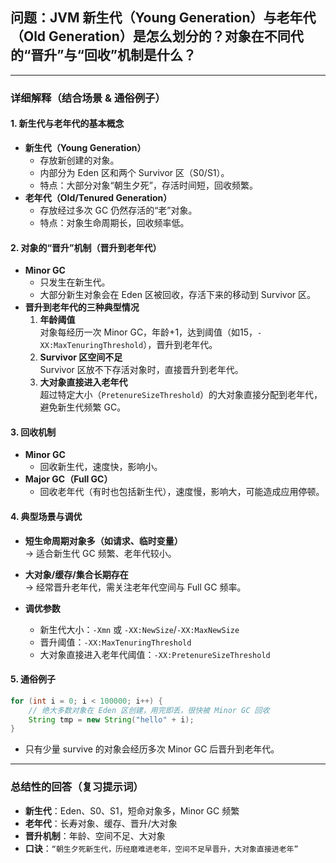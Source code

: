 ## 问题：JVM 新生代（Young Generation）与老年代（Old Generation）是怎么划分的？对象在不同代的“晋升”与“回收”机制是什么？

---

### 详细解释（结合场景 & 通俗例子）

#### 1. 新生代与老年代的基本概念

- **新生代（Young Generation）**
  - 存放新创建的对象。
  - 内部分为 Eden 区和两个 Survivor 区（S0/S1）。
  - 特点：大部分对象“朝生夕死”，存活时间短，回收频繁。
- **老年代（Old/Tenured Generation）**
  - 存放经过多次 GC 仍然存活的“老”对象。
  - 特点：对象生命周期长，回收频率低。

#### 2. 对象的“晋升”机制（晋升到老年代）

- **Minor GC**
  - 只发生在新生代。
  - 大部分新生对象会在 Eden 区被回收，存活下来的移动到 Survivor 区。
- **晋升到老年代的三种典型情况**
  1. **年龄阈值**  
     对象每经历一次 Minor GC，年龄+1，达到阈值（如15，`-XX:MaxTenuringThreshold`），晋升到老年代。
  2. **Survivor 区空间不足**  
     Survivor 区放不下存活对象时，直接晋升到老年代。
  3. **大对象直接进入老年代**  
     超过特定大小（`PretenureSizeThreshold`）的大对象直接分配到老年代，避免新生代频繁 GC。

#### 3. 回收机制

- **Minor GC**
  - 回收新生代，速度快，影响小。
- **Major GC（Full GC）**
  - 回收老年代（有时也包括新生代），速度慢，影响大，可能造成应用停顿。

#### 4. 典型场景与调优

- **短生命周期对象多（如请求、临时变量）**  
  → 适合新生代 GC 频繁、老年代较小。
- **大对象/缓存/集合长期存在**  
  → 经常晋升老年代，需关注老年代空间与 Full GC 频率。

- **调优参数**
  - 新生代大小：`-Xmn` 或 `-XX:NewSize`/`-XX:MaxNewSize`
  - 晋升阈值：`-XX:MaxTenuringThreshold`
  - 大对象直接进入老年代阈值：`-XX:PretenureSizeThreshold`

#### 5. 通俗例子

```java
for (int i = 0; i < 100000; i++) {
    // 绝大多数对象在 Eden 区创建，用完即丢，很快被 Minor GC 回收
    String tmp = new String("hello" + i);
}
```
- 只有少量 survive 的对象会经历多次 Minor GC 后晋升到老年代。

---

### 总结性的回答（复习提示词）

- **新生代**：Eden、S0、S1，短命对象多，Minor GC 频繁
- **老年代**：长寿对象、缓存、晋升/大对象
- **晋升机制**：年龄、空间不足、大对象
- **口诀**：`“朝生夕死新生代，历经磨难进老年，空间不足早晋升，大对象直接进老年”`